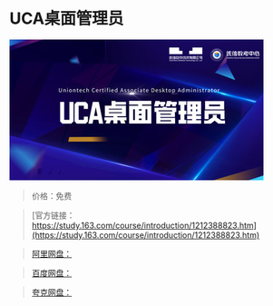 # UCA桌面管理员

![img](../../../assets/study163/free/541b94efeecb44a2b232d7cad65ed2c7.jpeg)

> 价格：免费

> [官方链接：https://study.163.com/course/introduction/1212388823.htm](https://study.163.com/course/introduction/1212388823.htm)

> [阿里网盘：]()

> [百度网盘：]()

> [夸克网盘：]()
